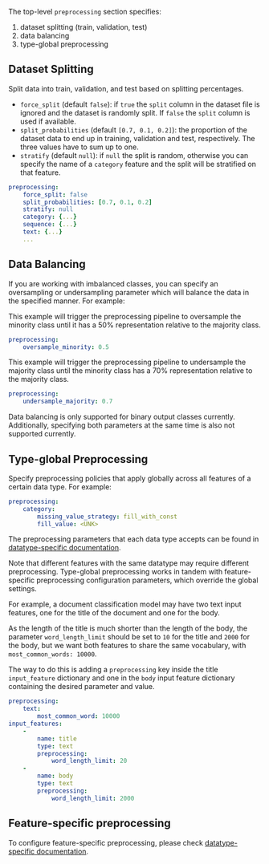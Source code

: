 The top-level `preprocessing` section specifies:

1. dataset splitting (train, validation, test)
2. data balancing
3. type-global preprocessing

## Dataset Splitting

Split data into train, validation, and test based on splitting percentages.

- `force_split` (default `false`): if `true` the `split` column in the dataset file is ignored and the dataset is randomly split. If `false` the `split` column is used if available.
- `split_probabilities` (default `[0.7, 0.1, 0.2]`): the proportion of the dataset data to end up in training, validation and test, respectively. The three values have to sum up to one.
- `stratify` (default `null`): if `null` the split is random, otherwise you can specify the name of a `category` feature and the split will be stratified on that feature.

```yaml
preprocessing:
    force_split: false
    split_probabilities: [0.7, 0.1, 0.2]
    stratify: null
    category: {...}
    sequence: {...}
    text: {...}
    ...
```

## Data Balancing

If you are working with imbalanced classes, you can specify an oversampling or undersampling parameter which will balance the data in the specified manner. For example:

This example will trigger the preprocessing pipeline to oversample the minority class until it has a 50% representation relative to the majority class.
```yaml
preprocessing:
    oversample_minority: 0.5
```

This example will trigger the preprocessing pipeline to undersample the majority class until the minority class has a 70% representation relative to the majority class.
```yaml
preprocessing:
    undersample_majority: 0.7
```

Data balancing is only supported for binary output classes currently. Additionally, specifying both parameters at the same time is also not supported currently.


## Type-global Preprocessing

Specify preprocessing policies that apply globally across all features of a certain data type. For example:

```yaml
preprocessing:
    category:
        missing_value_strategy: fill_with_const
        fill_value: <UNK>
```

The preprocessing parameters that each data type accepts can be found in [datatype-specific documentation](../../features/supported_data_types).

Note that different features with the same datatype may require different preprocessing. Type-global preprocessing works
in tandem with feature-specific preprocessing configuration parameters, which override the global settings.

For example, a document classification model may have two text input features, one for the title of the document and one for the body.

As the length of the title is much shorter than the length of the body, the parameter `word_length_limit` should be set to `10` for the title and `2000` for the body, but we want both features to share the same vocabulary, with `most_common_words: 10000`.

The way to do this is adding a `preprocessing` key inside the title `input_feature` dictionary and one in the `body` input feature dictionary containing the desired parameter and value.

```yaml
preprocessing:
    text:
        most_common_word: 10000
input_features:
    -
        name: title
        type: text
        preprocessing:
            word_length_limit: 20
    -
        name: body
        type: text
        preprocessing:
            word_length_limit: 2000
```

## Feature-specific preprocessing

To configure feature-specific preprocessing, please check [datatype-specific documentation](../../features/supported_data_types).
